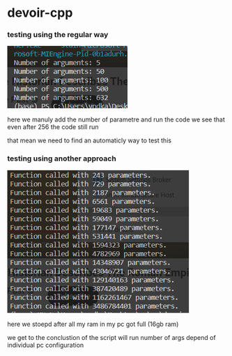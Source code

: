 # devoir-cpp

### testing using the regular way 

![Alt text](image.png)

here we manuly add the number of parametre and run the code we see that even after 256 the code still run 

that mean we need to find an automaticly way to test this 


### testing using another approach 

![Alt text](image-1.png)

here we stoepd after all my ram in my pc got full (16gb ram)

we get to the conclustion of the script will run number of args depend of individual pc configuration
